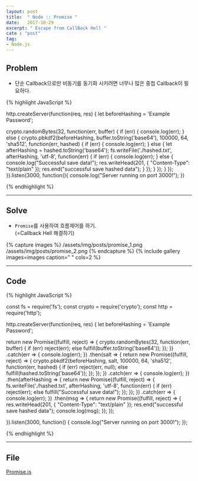 ```yaml
---
layout: post
title:  " Node :: Promise "
date:   2017-10-29
excerpt: " Escape from CallBack Hell "
cate : "post"
tag:
- Node.js
---
```


## Problem

* 단순 Callback으로만 비동기를 동기화 시키려면 너무나 많은 중첩 Callback이 필요하다.

{% highlight JavaScript %}

http.createServer(function(req, res) {
  let beforeHashing = 'Example Password';

  crypto.randomBytes(32, function(err, buffer) {
    if (err) {
      console.log(err);
    } else {
      crypto.pbkdf2(beforeHashing, buffer.toString('base64'), 100000, 64, 'sha512', function(err, hashed) {
        if (err) {
          console.log(err);
        } else {
          let afterHashing = hashed.toString('base64');
          fs.writeFile('./hashed.txt', afterHashing, 'utf-8', function(err) {
            if (err) {
              console.log(err);
            } else {
              console.log("Successful save data!");
              res.writeHead(201, {
                "Content-Type": "text/plain"
              });
              res.end("successful save hashed data");
            }
          });
        }
      });
    }
  });
}).listen(3000, function(){
	console.log("Server running on port 3000!");
})

{% endhighlight %}

---

## Solve 

* `Promise`를 사용하여 흐름제어를 하기. <br> (=Callback Hell 해결하기)

{% capture images %}
	/assets/img/posts/promise_1.png
	/assets/img/posts/promise_2.png
{% endcapture %}
{% include gallery images=images caption=" " cols=2 %}


---

## Code
{% highlight JavaScript %}

const fs = require('fs');
const crypto = require('crypto');
const http = require('http');

http.createServer(function(req, res) {
  let beforeHashing = 'Example Password';

  return new Promise((fulfill, reject) => {
      crypto.randomBytes(32, function(err, buffer) {
        if (err) reject(err);
        else fulfill(buffer.toString('base64'));
      });
    })
    .catch(err => {
      console.log(err);
    })
    .then(salt => {
      return new Promise((fulfill, reject) => {
        crypto.pbkdf2(beforeHashing, salt, 100000, 64, 'sha512', function(err, hashed) {
          if (err) reject(err, null);
          else fulfill(hashed.toString('base64'));
        });
      });
    })
    .catch(err => {
      console.log(err);
    })
    .then(afterHashing => {
      return new Promise((fulfill, reject) => {
        fs.writeFile('./hashed.txt', afterHashing, 'utf-8', function(err) {
          if (err) reject(err);
          else fulfill("Successful save data!");
        });
      });
    })
    .catch(err => {
      console.log(err);
    })
    .then(msg => {
      return new Promise((fulfill, reject) => {
        res.writeHead(201, {
          "Content-Type": "text/plain"
        });
        res.end("successful save hashed data");
        console.log(msg);
      });
    });

}).listen(3000, function() {
  console.log("Server running on port 3000!");
});

{% endhighlight %}

---

## File

[Promise.js](https://github.com/goodGid/Node.js/blob/master/Source/promise.js)
